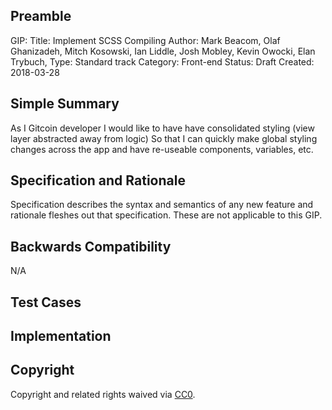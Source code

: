 ## Preamble

GIP: <to be assigned>
Title: Implement SCSS Compiling
Author: Mark Beacom, Olaf Ghanizadeh, Mitch Kosowski, Ian Liddle, Josh Mobley, Kevin Owocki, Elan Trybuch, 
Type: Standard track
Category: Front-end
Status: Draft
Created: 2018-03-28

## Simple Summary

As I Gitcoin developer
I would like to have have consolidated styling (view layer abstracted away from logic)
So that I can quickly make global styling changes across the app and have re-useable components, variables, etc.

## Specification and Rationale

Specification describes the syntax and semantics of any new feature and rationale fleshes out that specification. These are not applicable to this GIP.

## Backwards Compatibility

N/A

## Test Cases

## Implementation

## Copyright
Copyright and related rights waived via [CC0](https://creativecommons.org/publicdomain/zero/1.0/).